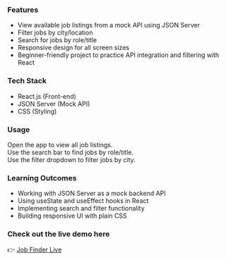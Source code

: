### Features

- View available job listings from a mock API using JSON Server
- Filter jobs by city/location
- Search for jobs by role/title
- Responsive design for all screen sizes
- Beginner-friendly project to practice API integration and filtering with React

### Tech Stack

- React.js (Front-end)
- JSON Server (Mock API)
- CSS (Styling)

### Usage

Open the app to view all job listings.  
Use the search bar to find jobs by role/title.  
Use the filter dropdown to filter jobs by city.

### Learning Outcomes

- Working with JSON Server as a mock backend API
- Using useState and useEffect hooks in React
- Implementing search and filter functionality
- Building responsive UI with plain CSS

### Check out the live demo here

👉 [Job Finder Live
](https://findjob-one.vercel.app/)

